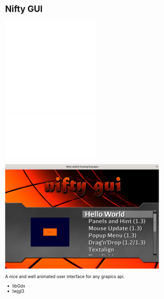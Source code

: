 # Nifty GUI

![Getting_Started](documentation/Getting_Started.md) &nbsp; ![Javadoc](documentation/Getting_Started.md) &nbsp; ![Examples](documentation/Getting_Started.md)

![Nifty](documentation/Helloworld.png)

A nice and well animated user interface for any grapics api.
- libGdx
- lwjgl3

